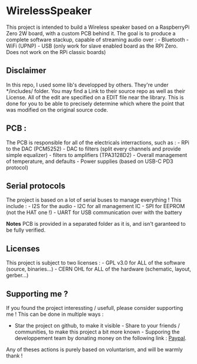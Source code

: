 # WirelessSpeaker
This project is intended to build a Wireless speaker based on a RaspberryPi Zero 2W board, with a custom PCB behind it. The goal is to produce a complete software stackup, capable 
of streaming audio over : - Bluetooth - WiFi (UPNP) - USB (only work for slave enabled board as the RPI Zero. Does not work on the RPi classic boards)

## Disclaimer
In this repo, I used some lib's developped by others. They're under */includes/ folder. You may find a Link to their source repo as well as their License. All of the edit are 
specified on a EDIT file near the library. This is done for you to be able to precisely determine which where the point that was modified on the original source code.

## PCB :
The PCB is responsible for all of the electricals interractions, such as : - RPi to the DAC (PCM5252) - DAC to filters (split every channels and provide simple equalizer) - filters 
to amplifiers (TPA3128D2) - Overall management of temperature, and defaults - Power supplies (based on USB-C PD3 protocol)

## Serial protocols
The project is based on a lot of serial buses to manage everything ! This include : - I2S for the audio - I2C for all management IC - SPI for EEPROM (not the HAT one !) - UART for 
USB communication over with the battery

**Notes** PCB is provided in a separated folder as it is, and isn't garanteed to be fully verified.

## Licenses
This project is subject to two licenses : - GPL v3.0 for ALL of the software (source, binaries...) - CERN OHL for ALL of the hardware (schematic, layout, gerber...)

## Supporting me ?
If you found the project interessting / usefull, please consider supporting me ! This can be done in multiple ways :

- Star the project on github, to make it visible - Share to your friends / communities, to make this project a bit more known - Supporing the developpement team by donating money on 
the following link : [Paypal](https://paypal.me/heywangleonard?country.x=FR&locale.x=fr_FR).

Any of theses actions is purely based on voluntarism, and will be warmly thank !
